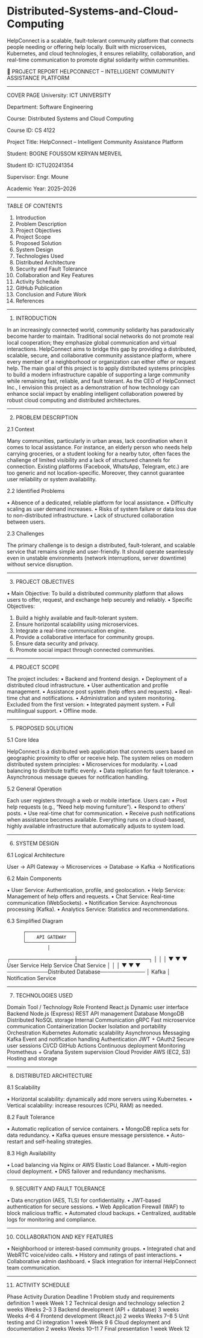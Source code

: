 # Distributed-Systems-and-Cloud-Computing
HelpConnect is a scalable, fault-tolerant community platform that connects people needing or offering help locally. Built with microservices, Kubernetes, and cloud technologies, it ensures reliability, collaboration, and real-time communication to promote digital solidarity within communities.

📘 PROJECT REPORT
HELPCONNECT – INTELLIGENT COMMUNITY ASSISTANCE PLATFORM
________________________________________
COVER PAGE
University: ICT UNIVERSITY

Department: Software Engineering

Course: Distributed Systems and Cloud Computing

Course ID: CS 4122

Project Title: HelpConnect – Intelligent Community Assistance Platform

Student: BOGNE FOUSSOM KERYAN MERVEIL

Student ID: ICTU20241354

Supervisor: Engr. Moune

Academic Year: 2025–2026
________________________________________
TABLE OF CONTENTS
1.	Introduction
2.	Problem Description
3.	Project Objectives
4.	Project Scope
5.	Proposed Solution
6.	System Design
7.	Technologies Used
8.	Distributed Architecture
9.	Security and Fault Tolerance
10.	Collaboration and Key Features
11.	Activity Schedule
12.	GitHub Publication
13.	Conclusion and Future Work
14.	References
________________________________________
1. INTRODUCTION
   
In an increasingly connected world, community solidarity has paradoxically become harder to maintain. Traditional social networks do not promote real local cooperation; they emphasize global communication and virtual interactions. HelpConnect aims to bridge this gap by providing a distributed, scalable, secure, and collaborative community assistance platform, where every member of a neighborhood or organization can either offer or request help.
The main goal of this project is to apply distributed systems principles to build a modern infrastructure capable of supporting a large community while remaining fast, reliable, and fault tolerant. As the CEO of HelpConnect Inc., I envision this project as a demonstration of how technology can enhance social impact by enabling intelligent collaboration powered by robust cloud computing and distributed architectures.
________________________________________
2. PROBLEM DESCRIPTION
   
2.1 Context

Many communities, particularly in urban areas, lack coordination when it comes to local assistance. For instance, an elderly person who needs help carrying groceries, or a student looking for a nearby tutor, often faces the challenge of limited visibility and a lack of structured channels for connection.
Existing platforms (Facebook, WhatsApp, Telegram, etc.) are too generic and not location-specific. Moreover, they cannot guarantee user reliability or system availability.

2.2 Identified Problems

•	Absence of a dedicated, reliable platform for local assistance.
•	Difficulty scaling as user demand increases.
•	Risks of system failure or data loss due to non-distributed infrastructure.
•	Lack of structured collaboration between users.

2.3 Challenges

The primary challenge is to design a distributed, fault-tolerant, and scalable service that remains simple and user-friendly. It should operate seamlessly even in unstable environments (network interruptions, server downtime) without service disruption.
________________________________________

3. PROJECT OBJECTIVES
   
•	Main Objective:
To build a distributed community platform that allows users to offer, request, and exchange help securely and reliably.
•	Specific Objectives:
1.	Build a highly available and fault-tolerant system.
2.	Ensure horizontal scalability using microservices.
3.	Integrate a real-time communication engine.
4.	Provide a collaborative interface for community groups.
5.	Ensure data security and privacy.
6.	Promote social impact through connected communities.
________________________________________

4. PROJECT SCOPE
   
The project includes:
•	Backend and frontend design.
•	Deployment of a distributed cloud infrastructure.
•	User authentication and profile management.
•	Assistance post system (help offers and requests).
•	Real-time chat and notifications.
•	Administration and system monitoring.
Excluded from the first version:
•	Integrated payment system.
•	Full multilingual support.
•	Offline mode.
________________________________________

5. PROPOSED SOLUTION
   
5.1 Core Idea

HelpConnect is a distributed web application that connects users based on geographic proximity to offer or receive help.
The system relies on modern distributed system principles:
•	Microservices for modularity.
•	Load balancing to distribute traffic evenly.
•	Data replication for fault tolerance.
•	Asynchronous message queues for notification handling.

5.2 General Operation

Each user registers through a web or mobile interface.
Users can:
•	Post help requests (e.g., “Need help moving furniture”).
•	Respond to others’ posts.
•	Use real-time chat for communication.
•	Receive push notifications when assistance becomes available.
Everything runs on a cloud-based, highly available infrastructure that automatically adjusts to system load.
________________________________________

6. SYSTEM DESIGN
   
6.1 Logical Architecture

User → API Gateway → Microservices → Database → Kafka → Notifications

6.2 Main Components

•	User Service: Authentication, profile, and geolocation.
•	Help Service: Management of help offers and requests.
•	Chat Service: Real-time communication (WebSockets).
•	Notification Service: Asynchronous processing (Kafka).
•	Analytics Service: Statistics and recommendations.

6.3 Simplified Diagram

          ┌──────────────────┐
          │    API GATEWAY   │
          └──────────────────┘
                   │
 ┌─────────────────┼───────────────────┐
 │                 │                   │
▼                 ▼                   ▼
User Service   Help Service        Chat Service
 │                 │                   │
 ▼                 ▼                   ▼
   ───────────Distributed Database────────────
                   │
                 Kafka
                   │
           Notification Service
________________________________________

7. TECHNOLOGIES USED
   
Domain	Tool / Technology	Role
Frontend	React.js	Dynamic user interface
Backend	Node.js (Express)	REST API management
Database	MongoDB	Distributed NoSQL storage
Internal Communication	gRPC	Fast microservice communication
Containerization	Docker	Isolation and portability
Orchestration	Kubernetes	Automatic scalability
Asynchronous Messaging	Kafka	Event and notification handling
Authentication	JWT + OAuth2	Secure user sessions
CI/CD	GitHub Actions	Continuous deployment
Monitoring	Prometheus + Grafana	System supervision
Cloud Provider	AWS (EC2, S3)	Hosting and storage
________________________________________

8. DISTRIBUTED ARCHITECTURE
   
8.1 Scalability

•	Horizontal scalability: dynamically add more servers using Kubernetes.
•	Vertical scalability: increase resources (CPU, RAM) as needed.

8.2 Fault Tolerance

•	Automatic replication of service containers.
•	MongoDB replica sets for data redundancy.
•	Kafka queues ensure message persistence.
•	Auto-restart and self-healing strategies.

8.3 High Availability

•	Load balancing via Nginx or AWS Elastic Load Balancer.
•	Multi-region cloud deployment.
•	DNS failover and redundancy mechanisms.
________________________________________

9. SECURITY AND FAULT TOLERANCE
    
•	Data encryption (AES, TLS) for confidentiality.
•	JWT-based authentication for secure sessions.
•	Web Application Firewall (WAF) to block malicious traffic.
•	Automated cloud backups.
•	Centralized, auditable logs for monitoring and compliance.
________________________________________

10. COLLABORATION AND KEY FEATURES
    
•	Neighborhood or interest-based community groups.
•	Integrated chat and WebRTC voice/video calls.
•	History and ratings of past interactions.
•	Collaborative admin dashboard.
•	Slack integration for internal HelpConnect team communication.
________________________________________

11. ACTIVITY SCHEDULE
    
Phase	Activity	Duration	Deadline
1	Problem study and requirements definition	1 week	Week 1
2	Technical design and technology selection	2 weeks	Weeks 2–3
3	Backend development (API + database)	3 weeks	Weeks 4–6
4	Frontend development (React.js)	2 weeks	Weeks 7–8
5	Unit testing and CI integration	1 week	Week 9
6	Cloud deployment and documentation	2 weeks	Weeks 10–11
7	Final presentation	1 week	Week 12


